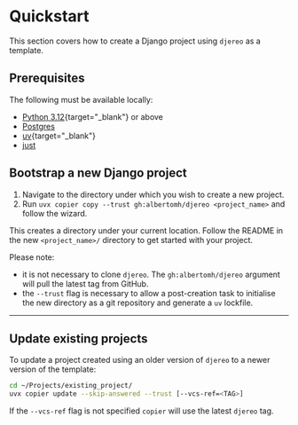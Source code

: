# Quickstart

This section covers how to create a Django project using `djereo` as a template.

## Prerequisites

The following must be available locally:

- [Python 3.12](https://docs.python.org/3.12/){target=\"_blank"} or above
- [Postgres](https://www.postgresql.org/download/)
- [uv](https://docs.astral.sh/uv/){target=\"_blank"}
- [just](https://github.com/casey/just)

## Bootstrap a new Django project

1. Navigate to the directory under which you wish to create a new project.
1. Run `uvx copier copy --trust gh:albertomh/djereo <project_name>` and follow the wizard.

This creates a directory under your current location. Follow the README in the new
`<project_name>/` directory to get started with your project.

Please note:

- it is not necessary to clone `djereo`. The `gh:albertomh/djereo` argument will pull
  the latest tag from GitHub.
- the `--trust` flag is necessary to allow a post-creation task to initialise the new directory
  as a git repository and generate a `uv` lockfile.

---

## Update existing projects

To update a project created using an older version of `djereo` to a newer version of the
template:

```sh
cd ~/Projects/existing_project/
uvx copier update --skip-answered --trust [--vcs-ref=<TAG>]
```

If the `--vcs-ref` flag is not specified `copier` will use the latest `djereo` tag.
